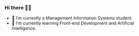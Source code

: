 ### Hi there 👋✨

<!--
**nurdaninan/nurdaninan** is a ✨ _special_ ✨ repository because its `README.md` (this file) appears on your GitHub profile.

Here are some ideas to get you started:
-->
- 🔭 I’m currently a Management Information Systems student.
- 🌱 I’m currently learning Front-end Development and Artificial Intelligence.


